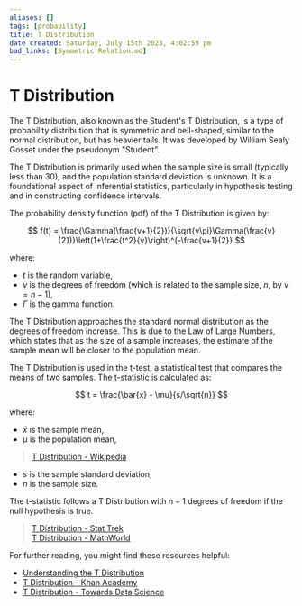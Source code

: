 ```yaml
---
aliases: []
tags: [probability]
title: T Distribution
date created: Saturday, July 15th 2023, 4:02:59 pm
bad_links: [Symmetric Relation.md]
---
```

# T Distribution

The T Distribution, also known as the Student's T Distribution, is a type of probability distribution that is symmetric and bell-shaped, similar to the normal distribution, but has heavier tails. It was developed by William Sealy Gosset under the pseudonym "Student".

The T Distribution is primarily used when the sample size is small (typically less than 30), and the population standard deviation is unknown. It is a foundational aspect of inferential statistics, particularly in hypothesis testing and in constructing confidence intervals.

The probability density function (pdf) of the T Distribution is given by:

$$
f(t) = \frac{\Gamma(\frac{v+1}{2})}{\sqrt{v\pi}\Gamma(\frac{v}{2})}\left(1+\frac{t^2}{v}\right)^{-\frac{v+1}{2}}
$$

where:
- $t$ is the random variable,
- $v$ is the degrees of freedom (which is related to the sample size, $n$, by $v = n - 1$),
- $\Gamma$ is the gamma function.

The T Distribution approaches the standard normal distribution as the degrees of freedom increase. This is due to the Law of Large Numbers, which states that as the size of a sample increases, the estimate of the sample mean will be closer to the population mean.

The T Distribution is used in the t-test, a statistical test that compares the means of two samples. The t-statistic is calculated as:

$$
t = \frac{\bar{x} - \mu}{s/\sqrt{n}}
$$

where:
- $\bar{x}$ is the sample mean,
- $\mu$ is the population mean,
> [T Distribution - Wikipedia](https://www.google.com/search?q=T+Distribution+site:wikipedia.org)
- $s$ is the sample standard deviation,
- $n$ is the sample size.

The t-statistic follows a T Distribution with $n - 1$ degrees of freedom if the null hypothesis is true.

> [T Distribution - Stat Trek](https://www.google.com/search?q=T+Distribution+site:stattrek.com)  
> [T Distribution - MathWorld](https://www.google.com/search?q=T+Distribution+site:mathworld.wolfram.com)

For further reading, you might find these resources helpful:
- [Understanding the T Distribution](https://www.google.com/search?q=Understanding+the+T+Distribution)
- [T Distribution - Khan Academy](https://www.google.com/search?q=T+Distribution+site:khanacademy.org)
- [T Distribution - Towards Data Science](https://www.google.com/search?q=T+Distribution+site:towardsdatascience.com)